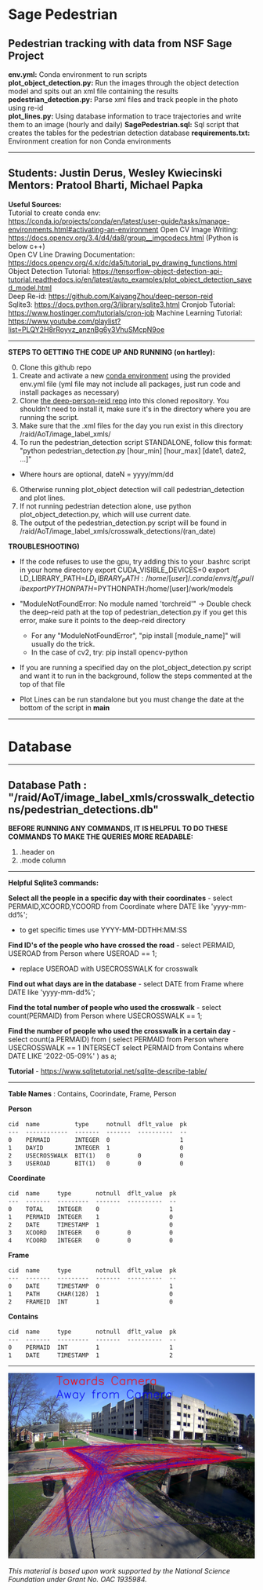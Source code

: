 # Sage Pedestrian
Pedestrian tracking with data from NSF Sage Project
---------------------------------------------------------------------------------------------------------------------------------------------------------------------------------
**env.yml:** Conda environment to run scripts  
**plot_object_detection.py:** Run the images through the object detection model and spits out an xml file containing the results  
**pedestrian_detection.py:** Parse xml files and track people in the photo using re-id  
**plot_lines.py:** Using database information to trace trajectories and write them to an image (hourly and daily)
**SagePedestrian.sql:** Sql script that creates the tables for the pedestrian detection database
**requirements.txt:** Environment creation for non Conda environments

---------------------------------------------------------------------------------------------------------------------------------------------------------------------------------
**Students:** Justin Derus, Wesley Kwiecinski                   
**Mentors:** Pratool Bharti, Michael Papka            
---------------------------------------------------------------------------------------------------------------------------------------------------------------------------------
**Useful Sources:**  
Tutorial to create conda env: https://conda.io/projects/conda/en/latest/user-guide/tasks/manage-environments.html#activating-an-environment
Open CV Image Writing: https://docs.opencv.org/3.4/d4/da8/group__imgcodecs.html (Python is below c++)  
Open CV Line Drawing Documentation: https://docs.opencv.org/4.x/dc/da5/tutorial_py_drawing_functions.html  
Object Detection Tutorial: https://tensorflow-object-detection-api-tutorial.readthedocs.io/en/latest/auto_examples/plot_object_detection_saved_model.html  
Deep Re-id: https://github.com/KaiyangZhou/deep-person-reid  
Sqlite3: https://docs.python.org/3/library/sqlite3.html 
Cronjob Tutorial: https://www.hostinger.com/tutorials/cron-job 
Machine Learning Tutorial: https://www.youtube.com/playlist?list=PLQY2H8rRoyvz_anznBg6y3VhuSMcpN9oe 

---------------------------------------------------------------------------------------------------------------------------------------------------------------------------------
**STEPS TO GETTING THE CODE UP AND RUNNING (on hartley):**

0) Clone this github repo
1) Create and activate a new [conda environment](https://conda.io/projects/conda/en/latest/user-guide/tasks/manage-environments.html#activating-an-environment) using the provided env.yml file (yml file may not include all packages, just run code and install packages as necessary)
2) Clone [the deep-person-reid repo](https://github.com/KaiyangZhou/deep-person-reid) into this cloned repository. You shouldn't need to install it, make sure it's in the directory where you are running the script.
4) Make sure that the .xml files for the day you run exist in this directory /raid/AoT/image_label_xmls/ 
5) To run the pedestrian_detection script STANDALONE, follow this format: "python pedestrian_detection.py [hour_min] [hour_max] [date1, date2, ...]"
  - Where hours are optional, dateN = yyyy/mm/dd
6) Otherwise running plot_object detection will call pedestrian_detection and plot lines.
7) If not running pedestrian detection alone, use python plot_object_detection.py, which will use current date.
8) The output of the pedestrian_detection.py script will be found in /raid/AoT/image_label_xmls/crosswalk_detections/(ran_date)

**TROUBLESHOOTING)**
 - If the code refuses to use the gpu, try adding this to your .bashrc script in your home directory
  export CUDA_VISIBLE_DEVICES=0
  export LD_LIBRARY_PATH=$LD_LIBRARY_PATH:/home/[user]/.conda/envs/tf_gpu/lib
  export PYTHONPATH=$PYTHONPATH:/home/[user]/work/models
  
 - "ModuleNotFoundError: No module named 'torchreid'" -> Double check the deep-reid path at the top of pedestrian_detection.py if you get this error, make sure it points to the deep-reid directory
    - For any "ModuleNotFoundError", "pip install [module_name]" will usually do the trick.
    - In the case of cv2, try: pip install opencv-python

 - If you are running a specified day on the plot_object_detection.py script and want it to run in the background, follow the steps commented at the top of that file
 
 - Plot Lines can be run standalone but you must change the date at the bottom of the script in __main__
 
---------------------------------------------------------------------------------------------------------------------------------------------------------------------------------
# Database
---------------------------------------------------------------------------------------------------------------------------------------------------------------------------------
**Database Path** : "/raid/AoT/image_label_xmls/crosswalk_detections/pedestrian_detections.db"
---------------------------------------------------------------------------------------------------------------------------------------------------------------------------------
**BEFORE RUNNING ANY COMMANDS, IT IS HELPFUL TO DO THESE COMMANDS TO MAKE THE QUERIES MORE READABLE:**
1) .header on
2) .mode column
---------------------------------------------------------------------------------------------------------------------------------------------------------------------------------
**Helpful Sqlite3 commands:**

**Select all the people in a specific day with their coordinates** - select PERMAID,XCOORD,YCOORD from Coordinate where DATE like 'yyyy-mm-dd%';
 - to get specific times use YYYY-MM-DDTHH:MM:SS
 
**Find ID's of the people who have crossed the road** - select PERMAID, USEROAD from Person where USEROAD == 1;
- replace USEROAD with USECROSSWALK for crosswalk

**Find out what days are in the database** - select DATE from Frame where DATE like 'yyyy-mm-dd%';

**Find the total number of people who used the crosswalk** - select count(PERMAID) from Person where USECROSSWALK == 1;

**Find the number of people who used the crosswalk in a certain day** - select count(a.PERMAID) from 
( select PERMAID from Person where USECROSSWALK == 1 INTERSECT select PERMAID from Contains where DATE LIKE '2022-05-09%' ) as a;

**Tutorial** - https://www.sqlitetutorial.net/sqlite-describe-table/ 

---------------------------------------------------------------------------------------------------------------------------------------------------------------------------------

**Table Names** : Contains, Coorindate, Frame, Person

**Person**
```
cid  name          type     notnull  dflt_value  pk
---  ------------  -------  -------  ----------  --
0    PERMAID       INTEGER  0                    1
1    DAYID         INTEGER  1                    0
2    USECROSSWALK  BIT(1)   0        0           0
3    USEROAD       BIT(1)   0        0           0
```
**Coordinate** 
```
cid  name     type       notnull  dflt_value  pk
---  -------  ---------  -------  ----------  --
0    TOTAL    INTEGER    0                    1
1    PERMAID  INTEGER    1                    0
2    DATE     TIMESTAMP  1                    0
3    XCOORD   INTEGER    0        0           0
4    YCOORD   INTEGER    0        0           0
```
**Frame** 
```
cid  name     type       notnull  dflt_value  pk
---  -------  ---------  -------  ----------  --
0    DATE     TIMESTAMP  0                    1
1    PATH     CHAR(128)  1                    0
2    FRAMEID  INT        1                    0
```
**Contains**
```
cid  name     type       notnull  dflt_value  pk
---  -------  ---------  -------  ----------  --
0    PERMAID  INT        1                    1
1    DATE     TIMESTAMP  1                    2
```
---------------------------------------------------------------------------------------------------------------------------------------------------------------------------------
![alt text](https://github.com/ddiLab/SagePedestrian/blob/main/line_result_M.jpg?raw=true)


*This material is based upon work supported by the National Science Foundation under Grant No. OAC 1935984.*
